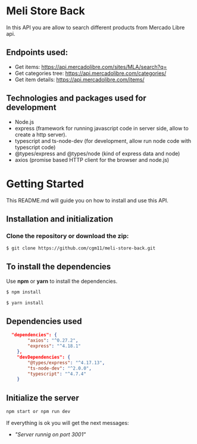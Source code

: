 # Meli Store Back

In this API you are allow to search different products from Mercado Libre api.

## Endpoints used:

* Get items: https://api.mercadolibre.com/sites/MLA/search?q=
* Get categories tree: https://api.mercadolibre.com/categories/
* Get item details: https://api.mercadolibre.com/items/

## Technologies and packages used for development

- Node.js
- express (framework for running javascript code in server side, allow to create a http server).
- typescript and ts-node-dev (for development, allow run node code with typescript code)
- @types/express and @types/node (kind of express data and node)
- axios (promise based HTTP client for the browser and node.js)

# Getting Started

This README.md will guide you on how to install and use this API.

## Installation and initialization

### Clone the repository or download the zip:

```bash
$ git clone https://github.com/cgm11/meli-store-back.git
```

## To install the dependencies

Use **npm** or **yarn** to install the dependencies.

```bash
$ npm install
```

```bash
$ yarn install
```

## Dependencies used

```json
  "dependencies": {
        "axios": "^0.27.2",
        "express": "^4.18.1"
    },
    "devDependencies": {
        "@types/express": "^4.17.13",
        "ts-node-dev": "^2.0.0",
        "typescript": "^4.7.4"
    }
```

## Initialize the server

```bash
npm start or npm run dev
```

If everything is ok you will get the next messages:

- _"Server runnig on port 3001"_
